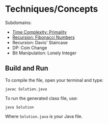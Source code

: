 # Techniques/Concepts

Subdomains:
- [Time Complexity: Primality](./big-o)
- [Recursion: Fibonacci Numbers](./fibonacci-numbers)
- Recursion: Davis' Staircase
- DP: Coin Change
- Bit Manipulation: Lonely Integer

## Build and Run

To compile the file, open your terminal and type:
```
javac Solution.java
```

To run the generated class file, use:
```
java Solution
```

Where `Solution.java` is your Java file.
